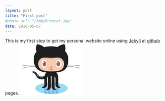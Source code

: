 ```yaml
---
layout: post
title: "First post"
#photo_url: "/img/Octocat.jpg"
date: 2016-05-07
---
```

This is my first step to get my personal website online using [Jekyll](http://jekyllrb.com) at [github](
https://pages.github.com) pages.
<img src="/img/Octocat.jpg" width="200">


